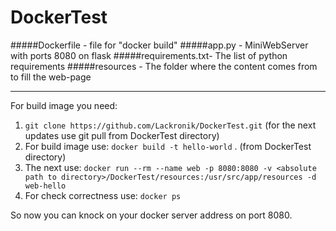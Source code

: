 # DockerTest
#####Dockerfile	- file for "docker build"
#####app.py		- MiniWebServer with ports 8080 on flask
#####requirements.txt- The list of python requirements
#####resources	- The folder where the content comes from to fill the web-page

---------------------------------
For build image you need:
1. `git clone https://github.com/Lackronik/DockerTest.git` (for the next updates use git pull from DockerTest directory)
2. For build image use: `docker build -t hello-world` . (from DockerTest directory)
3. The next use: `docker run --rm --name web -p 8080:8080 -v <absolute path to directory>/DockerTest/resources:/usr/src/app/resources -d web-hello`
4. For check correctness use: `docker ps`

So now you can knock on your docker server address on port 8080.

